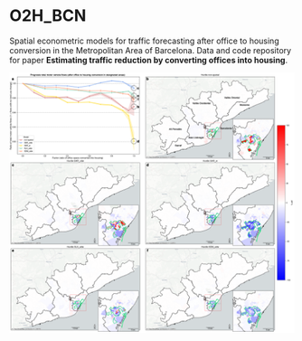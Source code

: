# O2H_BCN

Spatial econometric models for traffic forecasting after office to housing conversion in the Metropolitan Area of Barcelona.
Data and code repository for paper **Estimating traffic reduction by converting offices into housing**.

![Results](fig_prognosis_combined_v1.png)

